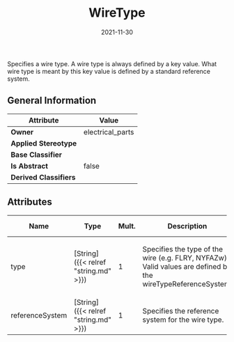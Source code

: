 ﻿---
title: WireType
toc: false
type: specs
date: "2021-11-30"
draft: false
specification: VEC
version: 2.0.0-rc1
documentType: "Recommendation"
elementType: Class
classes:
  - WireType
menu_name: vec-2.0.0-rc1
---
<p> Specifies a wire type. A wire type is always defined by a key value. What wire type is meant by this key value is defined by a standard reference system.     </p>

## General Information

| Attribute               | Value |
|-------------------------|-------|
| **Owner**               | electrical_parts |
| **Applied Stereotype**  |   |
| **Base Classifier**     |   |
| **Is Abstract**         | false |
| **Derived Classifiers** |   |

## Attributes
|  Name  |  Type  |  Mult.  |  Description  |  Owning Classifier  |
|--------|--------|---------|---------------|--------------|
|type | [String]({{< relref "string.md" >}}) | 1 | <p>Specifies the type of the wire (e.g. FLRY, NYFAZw). Valid values are defined by the wireTypeReferenceSystem.  </p> | [WireType]({{< relref "wiretype.md" >}}) |
|referenceSystem | [String]({{< relref "string.md" >}}) | 1 | <p>Specifies the reference system for the wire type.  </p> | [WireType]({{< relref "wiretype.md" >}}) |

